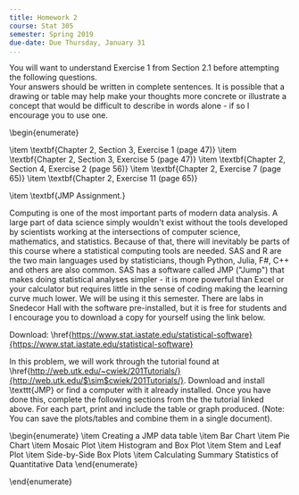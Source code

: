 ```yaml
---
title: Homework 2
course: Stat 305
semester: Spring 2019
due-date: Due Thursday, January 31
...
```


You will want to understand Exercise 1 from Section 2.1 before attempting the following questions.  
Your answers should be written in complete sentences.
It is possible that a drawing or table may help make your thoughts more concrete or illustrate a concept that would be difficult to describe in words alone - if so I encourage you to use one.

\begin{enumerate}

\item \textbf{Chapter 2, Section 3, Exercise 1 (page 47)}
\item \textbf{Chapter 2, Section 3, Exercise 5 (page 47)}
\item \textbf{Chapter 2, Section 4, Exercise 2 (page 56)}
\item \textbf{Chapter 2, Exercise 7 (page 65)}
\item \textbf{Chapter 2, Exercise 11 (page 65)}

\item \textbf{JMP Assignment.} 

   Computing is one of the most important parts of modern data analysis. A large part of data science simply wouldn't exist without the tools developed by scientists working at the intersections of computer science, mathematics, and statistics. 
   Because of that, there will inevitably be parts of this course where a statistical computing tools are needed. SAS and R are the two main languages used by statisticians, though Python, Julia, F\#, C++ and others are also common.
   SAS has a software called JMP ("Jump") that makes doing statistical analyses simpler - it is more powerful than Excel or your calculator but requires little in the sense of coding making the learning curve much lower. 
   We will be using it this semester. There are labs in Snedecor Hall with the software pre-installed, but it is free for students and I encourage you to download a copy for yourself using the link below.

   Download: \href{https://www.stat.iastate.edu/statistical-software}{https://www.stat.iastate.edu/statistical-software}

   In this problem, we will work through the tutorial found at \href{http://web.utk.edu/~cwiek/201Tutorials/}{http://web.utk.edu/$\sim$cwiek/201Tutorials/}. Download and install \texttt{JMP} or find a computer with it already installed. Once you have done this, complete the following sections from the the tutorial linked above. For each part, print and include the table or graph produced. (Note: You can save the plots/tables and combine them in a single document).

   \begin{enumerate}
      \item Creating a JMP data table
      \item Bar Chart
      \item Pie Chart
      \item Mosaic Plot
      \item Histogram and Box Plot
      \item Stem and Leaf Plot
      \item Side-by-Side Box Plots
      \item Calculating Summary Statistics of Quantitative Data
   \end{enumerate}

\end{enumerate}
